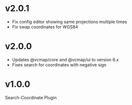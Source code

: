 # v2.0.1

- Fix config editor showing same projections multiple times
- Fix swap coordinates for WGS84

# v2.0.0

- Updates @vcmap/core and @vcmap/ui to version 6.x
- Fixes search for coordinates with negative sign

# v1.0.0

Search-Coordinate Plugin
